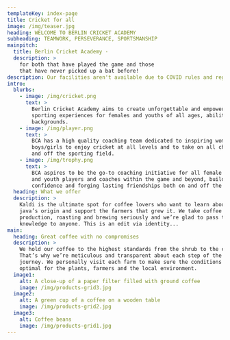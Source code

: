 ```yaml
---
templateKey: index-page
title: Cricket for all
image: /img/teaser.jpg
heading: WELCOME TO BERLIN CRICKET ACADEMY
subheading: TEAMWORK, PERSEVERANCE, SPORTSMANSHIP
mainpitch:
  title: Berlin Cricket Academy -
  description: >
    for both that have played the game and those
    that have never picked up a bat before!
description: Our facilities aren't available due to COVID rules and regulations. We regret the inconvenience. Stay safe, stay healthy!
intro:
  blurbs:
    - image: /img/cricket.png
      text: >
        Berlin Cricket Academy aims to create unforgettable and empowering
        sporting experiences for females and youths of all ages, abilities and
        backgrounds.
    - image: /img/player.png
      text: >
        BCA has a high quality coaching team dedicated to inspiring women and
        boys/girls to enjoy cricket at all levels and to take on all challenges both on
        and off the sporting field.
    - image: /img/trophy.png
      text: >
        BCA aspires to be the go-to coaching initiative for all female
        and youth players and coaches within the game and beyond, building
        confidence and forging lasting friendships both on and off the field.
  heading: What we offer
  description: >
    Kaldi is the ultimate spot for coffee lovers who want to learn about their
    java’s origin and support the farmers that grew it. We take coffee
    production, roasting and brewing seriously and we’re glad to pass that
    knowledge to anyone. This is an edit via identity...
main:
  heading: Great coffee with no compromises
  description: >
    We hold our coffee to the highest standards from the shrub to the cup.
    That’s why we’re meticulous and transparent about each step of the coffee’s
    journey. We personally visit each farm to make sure the conditions are
    optimal for the plants, farmers and the local environment.
  image1:
    alt: A close-up of a paper filter filled with ground coffee
    image: /img/products-grid3.jpg
  image2:
    alt: A green cup of a coffee on a wooden table
    image: /img/products-grid2.jpg
  image3:
    alt: Coffee beans
    image: /img/products-grid1.jpg
---
```

